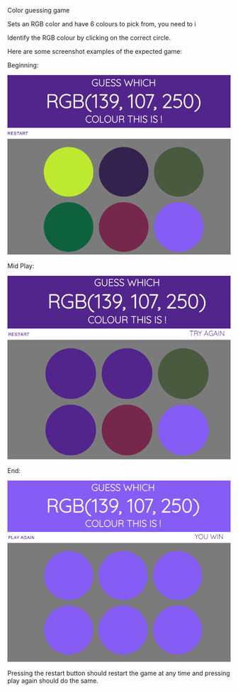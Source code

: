 Color guessing game

Sets an RGB color and have 6 colours to pick from, you need to i

Identify the RGB colour by clicking on the correct circle. 


Here are some screenshot examples of the expected game: 

Beginning: 

![Beginning image](beginning.png)

Mid Play:

![Beginning image](mid.png)

End:

![Beginning image](end.png)

Pressing the restart button should restart the game at any time and pressing play again should do the same. 

